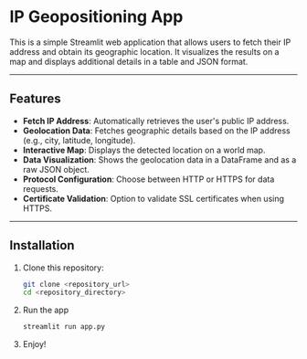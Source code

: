 # IP Geopositioning App

This is a simple Streamlit web application that allows users to fetch their IP address and obtain its geographic location. It visualizes the results on a map and displays additional details in a table and JSON format.

---

## Features

- **Fetch IP Address**: Automatically retrieves the user's public IP address.
- **Geolocation Data**: Fetches geographic details based on the IP address (e.g., city, latitude, longitude).
- **Interactive Map**: Displays the detected location on a world map.
- **Data Visualization**: Shows the geolocation data in a DataFrame and as a raw JSON object.
- **Protocol Configuration**: Choose between HTTP or HTTPS for data requests.
- **Certificate Validation**: Option to validate SSL certificates when using HTTPS.

---

## Installation

1. Clone this repository:
   ```bash
   git clone <repository_url>
   cd <repository_directory>

2. Run the app
    ```bash
    streamlit run app.py
    ```

3. Enjoy!